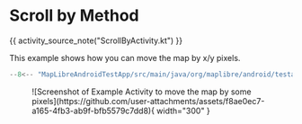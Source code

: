 # Scroll by Method

{{ activity_source_note("ScrollByActivity.kt") }}

This example shows how you can move the map by x/y pixels.

```kotlin
--8<-- "MapLibreAndroidTestApp/src/main/java/org/maplibre/android/testapp/activity/camera/ScrollByActivity.kt:scrollBy"
```

<figure markdown="span">
  ![Screenshot of Example Activity to move the map by some pixels](https://github.com/user-attachments/assets/f8ae0ec7-a165-4fb3-ab9f-bfb5579c7dd8){ width="300" }
</figure>